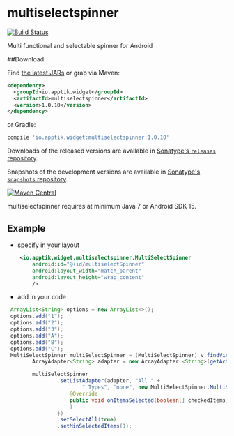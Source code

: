 multiselectspinner
==================

[![Build Status](https://travis-ci.org/apptik/multiselectspinner.svg?branch=master)](https://travis-ci.org/apptik/multiselectspinner)

Multi functional and selectable spinner for Android

##Download

Find [the latest JARs][mvn] or grab via Maven:
```xml
<dependency>
  <groupId>io.apptik.widget</groupId>
  <artifactId>multiselectspinner</artifactId>
  <version>1.0.10</version>
</dependency>
```
or Gradle:
```groovy
compile 'io.apptik.widget:multiselectspinner:1.0.10'
```

Downloads of the released versions are available in [Sonatype's `releases` repository][release].

Snapshots of the development versions are available in [Sonatype's `snapshots` repository][snap].

[![Maven Central](https://img.shields.io/maven-central/v/io.apptik.widget/multiselectspinner.svg?style=flat)](https://maven-badges.herokuapp.com/maven-central/io.apptik.widget/multiselectspinner)

multiselectspinner requires at minimum Java 7 or Android SDK 15.

Example
---

* specify in your layout
```xml
    <io.apptik.widget.multiselectspinner.MultiSelectSpinner
        android:id="@+id/multiselectSpinner"
        android:layout_width="match_parent"
        android:layout_height="wrap_content"
        /> 
```
* add in your code
```java
 ArrayList<String> options = new ArrayList<>();
 options.add("1");
 options.add("2");
 options.add("3");
 options.add("A");
 options.add("B");
 options.add("C");
 MultiSelectSpinner multiSelectSpinner = (MultiSelectSpinner) v.findViewById(R.id.multiselectSpinner);
        ArrayAdapter<String> adapter = new ArrayAdapter <String>(getActivity(), android.R.layout.simple_list_item_multiple_choice, options);

        multiSelectSpinner
                .setListAdapter(adapter, "All " +
                        " Types", "none", new MultiSelectSpinner.MultiSpinnerListener() {
                    @Override
                    public void onItemsSelected(boolean[] checkedItems) {
                    }
                })
                .setSelectAll(true)
                .setMinSelectedItems(1);
```


[mvn]: http://search.maven.org/#search|ga|1|io.apptik.widget.multiselectspinner
 [release]: https://oss.sonatype.org/content/repositories/releases/io/apptik/widget/
 [snap]: https://oss.sonatype.org/content/repositories/snapshots/io/apptik/widget/